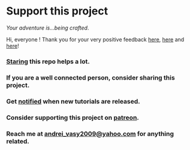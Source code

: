 # Support this project

*Your adventure is...being crafted*.

Hi, everyone ! Thank you for your very positive feedback [here](https://www.reddit.com/r/javascript/comments/aoskao/learn_c_and_its_lower_level_interactively_in_your/), [here](https://www.reddit.com/r/learnprogramming/comments/aosk8b/learn_c_and_its_lower_levels_interactively_in/) and [here](https://news.ycombinator.com/item?id=19126544)!

### [Staring](https://github.com/vasyop/miniC-hosting) this repo helps a lot.

### If you are a well connected person, consider **sharing** this project.

### Get [notified](https://docs.google.com/forms/d/e/1FAIpQLSectFtg9jl4zkFZqPnQkSRChNG7-I0qzR3247NRzdmAqEHCZA/viewform) when new tutorials are released.

### Consider **supporting** this project on **[patreon](https://www.patreon.com/vasyop)**.

### Reach me at **andrei_vasy2009@yahoo.com** for anything related.
